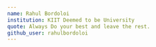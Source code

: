 ```yaml
---
name: Rahul Bordoloi
institution: KIIT Deemed to be University
quote: Always Do your best and leave the rest.
github_user: rahulbordoloi
---
```

